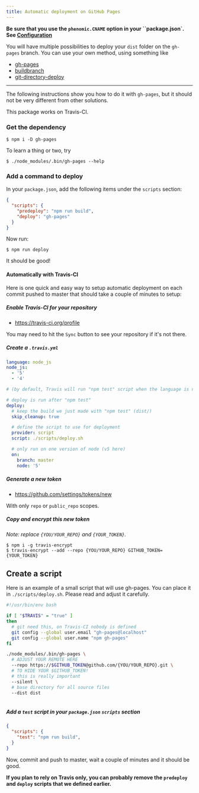 ```yaml
---
title: Automatic deployment on GitHub Pages
---
```


**Be sure that you use the ``phenomic.CNAME`` option in your
``package.json`. See [Configuration](./configuration/)**

You will have multiple possibilities to deploy your `dist` folder on the
`gh-pages` branch.
You can use your own method, using something like
- [gh-pages](https://www.npmjs.com/package/gh-pages)
- [buildbranch](https://www.npmjs.com/package/buildbranch)
- [git-directory-deploy](https://github.com/X1011/git-directory-deploy)

---

The following instructions show you how to do it with `gh-pages`,
but it should not be very different from other solutions.

This package works on Travis-CI.

### Get the dependency

```console
$ npm i -D gh-pages
```

To learn a thing or two, try

```console
$ ./node_modules/.bin/gh-pages --help
```

### Add a command to deploy

In your `package.json`, add the following items under the `scripts` section:

```json
{
  "scripts": {
    "predeploy": "npm run build",
    "deploy": "gh-pages"
  }
}
```

Now run:

```console
$ npm run deploy
```

It should be good!

#### Automatically with Travis-CI

Here is one quick and easy way to setup automatic deployment on each commit
pushed to master that should take a couple of minutes to setup:

##### Enable Travis-CI for your repository

- https://travis-ci.org/profile

You may need to hit the `Sync` button to see your repository if it's not there.

##### Create a `.travis.yml`

```yml
language: node_js
node_js:
  - '5'
  - '4'

# (by default, Travis will run "npm test" script when the language is node_js)

# deploy is run after "npm test"
deploy:
  # keep the build we just made with "npm test" (dist/)
  skip_cleanup: true

  # define the script to use for deployment
  provider: script
  script: ./scripts/deploy.sh

  # only run on one version of node (v5 here)
  on:
    branch: master
    node: '5'
```

##### Generate a new token

- https://github.com/settings/tokens/new

With only `repo` or `public_repo` scopes.

##### Copy and encrypt this new token

*Note: replace `{YOU/YOUR_REPO}` and `{YOUR_TOKEN}`.*

```console
$ npm i -g travis-encrypt
$ travis-encrypt --add --repo {YOU/YOUR_REPO} GITHUB_TOKEN={YOUR_TOKEN}
```

## Create a script

Here is an example of a small script that will use gh-pages.
You can place it in ``./scripts/deploy.sh``.
Please read and adjust it carefully.

```sh
#!/usr/bin/env bash

if [ "$TRAVIS" = "true" ]
then
  # git need this, on Travis-CI nobody is defined
  git config --global user.email "gh-pages@localhost"
  git config --global user.name "npm gh-pages"
fi

./node_modules/.bin/gh-pages \
  # ADJUST YOUR REMOTE HERE
  --repo https://$GITHUB_TOKEN@github.com/{YOU/YOUR_REPO}.git \
  # TO HIDE YOUR $GITHUB_TOKEN!
  # this is really important
  --silent \
  # base directory for all source files
  --dist dist
  
```

##### Add a `test` script in your `package.json` `scripts` section

```json
{
  "scripts": {
    "test": "npm run build",
  }
}
```

Now, commit and push to master, wait a couple of minutes and it should be good.

**If you plan to rely on Travis only, you can probably remove the `predeploy` and
`deploy` scripts that we defined earlier.**
